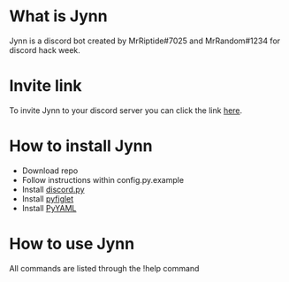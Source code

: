 # What is Jynn
Jynn is a discord bot created by MrRiptide#7025 and MrRandom#1234 for discord hack week.

# Invite link
To invite Jynn to your discord server you can click the link [here](https://discordapp.com/oauth2/authorize?client_id=593314270326947867&scope=bot&permissions=37080128).

# How to install Jynn
* Download repo
* Follow instructions within config.py.example
* Install [discord.py](https://github.com/Rapptz/discord.py)
* Install [pyfiglet](https://github.com/pwaller/pyfiglet)
* Install [PyYAML](https://github.com/yaml/pyyaml/)

# How to use Jynn
All commands are listed through the !help command
